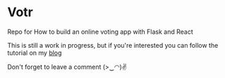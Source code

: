 # Votr
Repo for How to build an online voting app with Flask and React

This is still a work in progress, but if you're interested you can follow the tutorial on my [blog](https://danidee10.github.io/2016/09/18/flask-by-example-1.html)

Don't forget to leave a comment (>‿◠)✌
